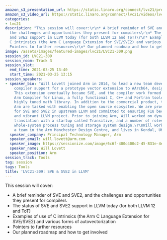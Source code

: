 ```yaml
---
amazon_s3_presentation_url: https://static.linaro.org/connect/lvc21/presentations/lvc21-309.pdf
amazon_s3_video_url: https://static.linaro.org/connect/lvc21/videos/lvc21-309.mp4
categories:
- lvc21
description: "This session will cover:\r\n* A brief reminder of SVE and SVE2, and
  the challenges and opportunities they present for compilers\r\n* The status of SVE
  and SVE2 support in LLVM today (for both LLVM 12 and ToT)\r\n* Examples of use of
  C intrinsics (the Arm C Language Extension for SVE/SVE2) and various forms of autovectorization\r\n*
  Pointers to further resources\r\n* Our planned roadmap and how to get involved"
image: /assets/images/featured-images/lvc21/LVC21-309.png
session_id: LVC21-309
session_room: Track 3
session_slot:
  end_time: 2021-03-25 13:40
  start_time: 2021-03-25 13:15
session_speakers:
- speaker_bio: "Will Lovett joined Arm in 2014, to lead a new team developing LLVM
    compiler support for a prototype vector extension to AArch64, designed for HPC.
    This extension eventually became SVE, and the compiler work formed the basis of
    Arm Compiler for Linux, a fully functional C, C++ and Fortran toolchain with a
    highly tuned math library. In addition to the commercial product, the team at
    Arm are tasked with enabling the open source ecosystem. We are providing support
    for SVE and SVE2 in upstream LLVM and committed to ensuring F18 becomes a healthy
    and vibrant LLVM project. Prior to joining Arm, Will worked on dynamic binary
    translation with a startup called Transitive, and a number of roles for IBM, including
    whole-system process tuning and storage system design.\r\nWill works as part of
    a team in the Arm Manchester Design Centre, and lives in Kendal, UK"
  speaker_company: Principal Technology Manager, Arm
  speaker_email: will.lovett@arm.com
  speaker_image: https://sessionize.com/image/6c6f-400o400o2-45-831e-4e77-9d20-f11000a6f025.4d664ad9-9fd4-4bcd-b9d6-0e83c743b280.jpg
  speaker_name: Will Lovett
  speaker_position: Arm
session_track: Tools
tag: session
tags: Tools
title: 'LVC21-309: SVE & SVE2 in LLVM'
---
```


This session will cover:
* A brief reminder of SVE and SVE2, and the challenges and opportunities they present for compilers
* The status of SVE and SVE2 support in LLVM today (for both LLVM 12 and ToT)
* Examples of use of C intrinsics (the Arm C Language Extension for SVE/SVE2) and various forms of autovectorization
* Pointers to further resources
* Our planned roadmap and how to get involved